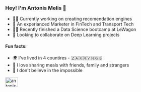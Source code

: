 ### Hey! I'm Antonis Melis 🐝

- 👨‍💻 Currently working on creating recomendation engines
- 📢 An experianced Marketer in FinTech and Transport Tech
- 🧑‍🎓 Recently finished a Data Science bootcamp at LeWagon
- 🧠 Looking to collaborate on Deep Learning projects


#### Fun facts:
- 🌍 I've lived in 4 countires - 🇿🇦🇰🇷🇻🇳🇬🇧
- 🥘 I love sharing meals with friends, family and strangers
- 💪 I don't believe in the impossible


<a href="https://linkedin.com/in//antonis-melis" target="blank"><img align="center" src="https://raw.githubusercontent.com/rahuldkjain/github-profile-readme-generator/master/src/images/icons/Social/linked-in-alt.svg" alt="antonis-melis" height="30" width="40" /></a>
